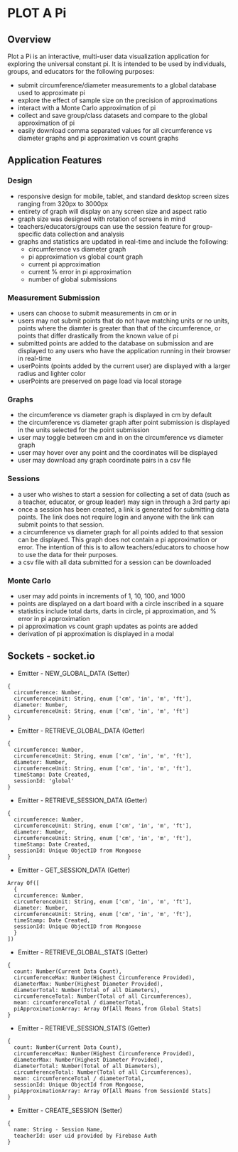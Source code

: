 # PLOT A Pi

## Overview

Plot a Pi is an interactive, multi-user data visualization application for exploring the universal constant pi. It is intended to be used by individuals, groups, and educators for the following purposes:

* submit circumference/diameter measurements to a global database used to approximate pi
* explore the effect of sample size on the precision of approximations
* interact with a Monte Carlo approximation of pi
* collect and save group/class datasets and compare to the global approximation of pi
* easily download comma separated values for all circumference vs diameter graphs and pi approximation vs count graphs

## Application Features

### Design

* responsive design for mobile, tablet, and standard desktop screen sizes ranging from 320px to 3000px
* entirety of graph will display on any screen size and aspect ratio
* graph size was designed with rotation of screens in mind
* teachers/educators/groups can use the session feature for group-specific data collection and analysis
* graphs and statistics are updated in real-time and include the following:
  * circumference vs diameter graph
  * pi approximation vs global count graph
  * current pi approximation
  * current % error in pi approximation
  * number of global submissions

### Measurement Submission
* users can choose to submit measurements in cm or in
* users may not submit points that do not have matching units or no units, points where the diamter is greater than that of the circumference, or points that differ drastically from the known value of pi
* submitted points are added to the database on submission and are displayed to any users who have the application running in their browser in real-time
* userPoints (points added by the current user) are displayed with a larger radius and lighter color 
* userPoints are preserved on page load via local storage

### Graphs
* the circumference vs diameter graph is displayed in cm by default
* the circumference vs diameter graph after point submission is displayed in the units selected for the point submission
* user may toggle between cm and in on the circumference vs diameter graph
* user may hover over any point and the coordinates will be displayed
* user may download any graph coordinate pairs in a csv file

### Sessions
* a user who wishes to start a session for collecting a set of data (such as a teacher, educator, or group leader) may sign in through a 3rd party api
* once a session has been created, a link is generated for submitting data points.  The link does not require login and anyone with the link can submit points to that session. 
* a circumference vs diameter graph for all points added to that session can be displayed.  This graph does not contain a pi approximation or error.  The intention of this is to allow teachers/educators to choose how to use the data for their purposes.
* a csv file with all data submitted for a session can be downloaded

### Monte Carlo
* user may add points in increments of 1, 10, 100, and 1000
* points are displayed on a dart board with a circle inscribed in a square
* statistics include total darts, darts in circle, pi approximation, and % error in pi approximation
* pi approximation vs count graph updates as points are added
* derivation of pi approximation is displayed in a modal

## Sockets - socket.io

* Emitter - NEW_GLOBAL_DATA (Setter)
```
{
  circumference: Number,
  circumferenceUnit: String, enum ['cm', 'in', 'm', 'ft'],
  diameter: Number,
  circumferenceUnit: String, enum ['cm', 'in', 'm', 'ft']
}
```

* Emitter - RETRIEVE_GLOBAL_DATA (Getter)
```
{
  circumference: Number,
  circumferenceUnit: String, enum ['cm', 'in', 'm', 'ft'],
  diameter: Number,
  circumferenceUnit: String, enum ['cm', 'in', 'm', 'ft'],
  timeStamp: Date Created,
  sessionId: 'global'
}
```

* Emitter - RETRIEVE_SESSION_DATA (Getter)
```
{
  circumference: Number,
  circumferenceUnit: String, enum ['cm', 'in', 'm', 'ft'],
  diameter: Number,
  circumferenceUnit: String, enum ['cm', 'in', 'm', 'ft'],
  timeStamp: Date Created,
  sessionId: Unique ObjectID from Mongoose
}
```

* Emitter - GET_SESSION_DATA (Getter)
```
Array Of([
  {
  circumference: Number,
  circumferenceUnit: String, enum ['cm', 'in', 'm', 'ft'],
  diameter: Number,
  circumferenceUnit: String, enum ['cm', 'in', 'm', 'ft'],
  timeStamp: Date Created,
  sessionId: Unique ObjectID from Mongoose
  }
])
```

* Emitter - RETRIEVE_GLOBAL_STATS (Getter)
```
{
  count: Number(Current Data Count),
  circumferenceMax: Number(Highest Circumference Provided),
  diameterMax: Number(Highest Diameter Provided),
  diameterTotal: Number(Total of all Diameters),
  circumferenceTotal: Number(Total of all Circumferences),
  mean: circumferenceTotal / diameterTotal,
  piApproximationArray: Array Of[All Means from Global Stats]
}
```

* Emitter - RETRIEVE_SESSION_STATS (Getter)
```
{
  count: Number(Current Data Count),
  circumferenceMax: Number(Highest Circumference Provided),
  diameterMax: Number(Highest Diameter Provided),
  diameterTotal: Number(Total of all Diameters),
  circumferenceTotal: Number(Total of all Circumferences),
  mean: circumferenceTotal / diameterTotal,
  sessionId: Unique ObjectId from Mongoose,
  piApproximationArray: Array Of[All Means from SessionId Stats]
}
```

* Emitter - CREATE_SESSION (Setter)
```
{
  name: String - Session Name,
  teacherId: user uid provided by Firebase Auth
}
```
